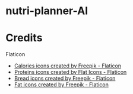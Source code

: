 # nutri-planner-AI

# Credits
Flaticon
- <a href="https://www.flaticon.com/free-icons/calories" title="calories icons">Calories icons created by Freepik - Flaticon</a>
- <a href="https://www.flaticon.com/free-icons/proteins" title="Proteins icons">Proteins icons created by Flat Icons - Flaticon</a>
- <a href="https://www.flaticon.com/free-icons/bread" title="bread icons">Bread icons created by Freepik - Flaticon</a>
- <a href="https://www.flaticon.com/free-icons/fat" title="fat icons">Fat icons created by Freepik - Flaticon</a>